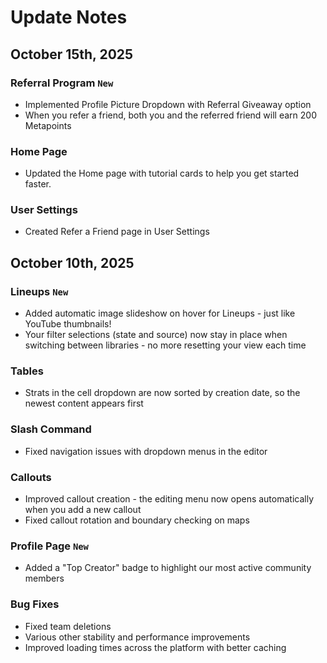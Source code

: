 # Update Notes

## October 15th, 2025
### Referral Program `New`
* Implemented Profile Picture Dropdown with Referral Giveaway option
* When you refer a friend, both you and the referred friend will earn 200 Metapoints

### Home Page
* Updated the Home page with tutorial cards to help you get started faster.

### User Settings
* Created Refer a Friend page in User Settings

## October 10th, 2025
### Lineups `New`
* Added automatic image slideshow on hover for Lineups - just like YouTube thumbnails!
* Your filter selections (state and source) now stay in place when switching between libraries - no more resetting your view each time

### Tables
* Strats in the cell dropdown are now sorted by creation date, so the newest content appears first

### Slash Command
* Fixed navigation issues with dropdown menus in the editor

### Callouts
* Improved callout creation - the editing menu now opens automatically when you add a new callout
* Fixed callout rotation and boundary checking on maps

### Profile Page `New`
* Added a "Top Creator" badge to highlight our most active community members

### Bug Fixes
* Fixed team deletions
* Various other stability and performance improvements
* Improved loading times across the platform with better caching
